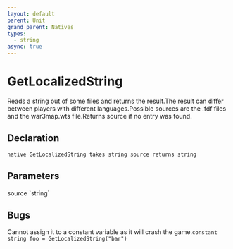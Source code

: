 ```yaml
---
layout: default
parent: Unit
grand_parent: Natives
types:
  - string
async: true
---
```


# GetLocalizedString
Reads a string out of some files and returns the result.The result can differ between players with different languages.Possible sources are the .fdf files and the war3map.wts file.Returns source if no entry was found.

## Declaration

```
native GetLocalizedString takes string source returns string
```

## Parameters
<dl>
  <dt>source `string`</dt>
  <dd></dd>
</dl>

## Bugs 
Cannot assign it to a constant variable as it will crash the game.`constant string foo = GetLocalizedString("bar")`